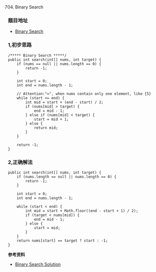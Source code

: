 704. Binary Search

### 题目地址
- [Binary Search](https://leetcode.com/problems/binary-search/)

### 1,初步思路

```
/***** Binary Search *****/
public int search(int[] nums, int target) {
    if (nums == null || nums.length == 0) {
        return -1;
    }

    int start = 0;
    int end = nums.length - 1;

    // Attention:"=", when nums contain only one element, like {5} 
    while (start <= end) {
        int mid = start + (end - start) / 2;
        if (nums[mid] > target) {
            end = mid - 1;
        } else if (nums[mid] < target) {
            start = mid + 1;
        } else {
            return mid;
        }
    }

    return -1;
}

```

### 2,正确解法

```
public int search(int[] nums, int target) {
    if (nums.length == null || nums.length == 0) {
        return -1;
    }

    int start = 0;
    int end = nums.length - 1;

    while (start < end) {
        int mid = start + Math.floor((end - start + 1) / 2);
        if (target < nums[mid]) {
            end = mid - 1;
        } else {
            start = mid;
        }
    }
    return nums[start] == target ? start : -1;
}
```

**参考资料**
- [Binary Search Solution](https://leetcode.com/problems/binary-search/discuss/423162/Binary-Search-101)